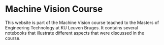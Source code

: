 # Machine Vision Course

This website is part of the Machine Vision course teached to the Masters of Engineering Technology at KU Leuven Bruges. It contains several notebooks that illustrate different aspects that were discussed in the course. 

```{tableofcontents}
```
